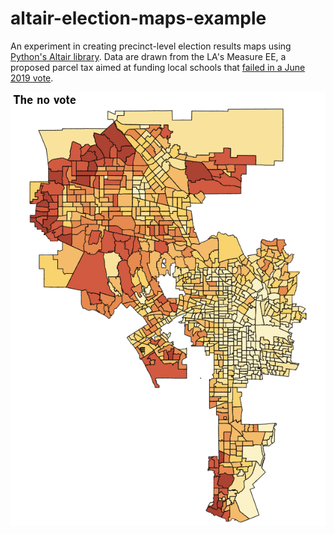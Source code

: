 # altair-election-maps-example

An experiment in creating precinct-level election results maps using [Python's Altair library](https://altair-viz.github.io). Data are drawn from the LA's Measure EE, a proposed parcel tax aimed at funding local schools that [failed in a June 2019 vote](https://www.latimes.com/opinion/editorials/la-ed-measure-ee-lausd-fails-20190606-story.html).

![The no vote](./img/no.png)